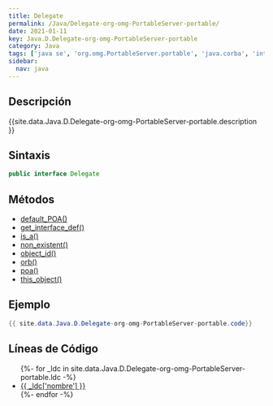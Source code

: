 ```yaml
---
title: Delegate
permalink: /Java/Delegate-org-omg-PortableServer-portable/
date: 2021-01-11
key: Java.D.Delegate-org-omg-PortableServer-portable
category: Java
tags: ['java se', 'org.omg.PortableServer.portable', 'java.corba', 'interface java', 'Java 1.0']
sidebar: 
  nav: java
---
```


## Descripción
{{site.data.Java.D.Delegate-org-omg-PortableServer-portable.description }}

## Sintaxis
~~~java
public interface Delegate
~~~

## Métodos
* [default_POA()](/Java/Delegate-org-omg-PortableServer-portable/default_POA)
* [get_interface_def()](/Java/Delegate-org-omg-PortableServer-portable/get_interface_def)
* [is_a()](/Java/Delegate-org-omg-PortableServer-portable/is_a)
* [non_existent()](/Java/Delegate-org-omg-PortableServer-portable/non_existent)
* [object_id()](/Java/Delegate-org-omg-PortableServer-portable/object_id)
* [orb()](/Java/Delegate-org-omg-PortableServer-portable/orb)
* [poa()](/Java/Delegate-org-omg-PortableServer-portable/poa)
* [this_object()](/Java/Delegate-org-omg-PortableServer-portable/this_object)

## Ejemplo
~~~java
{{ site.data.Java.D.Delegate-org-omg-PortableServer-portable.code}}
~~~

## Líneas de Código
<ul>
{%- for _ldc in site.data.Java.D.Delegate-org-omg-PortableServer-portable.ldc -%}
   <li>
       <a href="{{_ldc['url'] }}">{{ _ldc['nombre'] }}</a>
   </li>
{%- endfor -%}
</ul>
